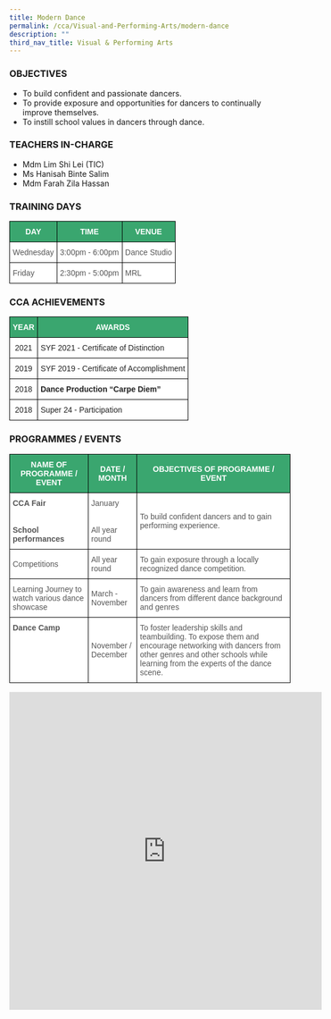 ```yaml
---
title: Modern Dance
permalink: /cca/Visual-and-Performing-Arts/modern-dance
description: ""
third_nav_title: Visual & Performing Arts
---
```

### OBJECTIVES

*   To build confident and passionate dancers. &nbsp;&nbsp;
*   To provide exposure and opportunities for dancers to continually improve themselves.&nbsp;  
*   To instill school values in dancers through dance.  
    

  

### TEACHERS IN-CHARGE

*   Mdm Lim Shi Lei (TIC)
*   Ms Hanisah Binte Salim  
*   Mdm Farah Zila Hassan

  

### TRAINING DAYS

<style type="text/css">
.tg  {border-collapse:collapse;border-spacing:0;}
.tg td{border-color:black;border-style:solid;border-width:1px;font-family:Arial, sans-serif;font-size:14px;
  overflow:hidden;padding:10px 5px;word-break:normal;}
.tg th{border-color:black;border-style:solid;border-width:1px;font-family:Arial, sans-serif;font-size:14px;
  font-weight:normal;overflow:hidden;padding:10px 5px;word-break:normal;}
.tg .tg-61iw{background-color:#FFF;color:#F00;text-align:left;vertical-align:top}
.tg .tg-k0s0{background-color:#3AA66F;color:#FFF;font-weight:bold;text-align:center;vertical-align:middle}
.tg .tg-mwz3{background-color:#FFF;color:#565656;text-align:left;vertical-align:middle}
</style>
<table class="tg">
<thead>
  <tr>
    <th class="tg-k0s0"><span style="color:#FFF;background-color:#3AA66F">DAY</span></th>
    <th class="tg-k0s0"><span style="color:#FFF;background-color:#3AA66F">TIME</span></th>
    <th class="tg-k0s0"><span style="color:#FFF;background-color:#3AA66F">VENUE</span></th>
  </tr>
</thead>
<tbody>
  <tr>
    <td class="tg-mwz3"><span style="color:#565656">Wednesday</span></td>
    <td class="tg-mwz3"><span style="color:#565656">3:00pm - 6:00pm</span></td>
    <td class="tg-mwz3"><span style="color:#565656">Dance Studio</span></td>
  </tr>
  <tr>
    <td class="tg-mwz3"><span style="color:#565656">Friday</span></td>
    <td class="tg-mwz3"><span style="color:#565656">2:30pm - 5:00pm</span><br></td>
    <td class="tg-61iw"><span style="color:#565656">MRL</span></td>
  </tr>
</tbody>
</table>

### CCA ACHIEVEMENTS

<style type="text/css">
.tg  {border-collapse:collapse;border-spacing:0;}
.tg td{border-color:black;border-style:solid;border-width:1px;font-family:Arial, sans-serif;font-size:14px;
  overflow:hidden;padding:10px 5px;word-break:normal;}
.tg th{border-color:black;border-style:solid;border-width:1px;font-family:Arial, sans-serif;font-size:14px;
  font-weight:normal;overflow:hidden;padding:10px 5px;word-break:normal;}
.tg .tg-k0s0{background-color:#3AA66F;color:#FFF;font-weight:bold;text-align:center;vertical-align:middle}
.tg .tg-kwiv{background-color:#FFF;color:#F00;font-weight:bold;text-align:left;vertical-align:top}
.tg .tg-a3j2{background-color:#FFF;color:#222;text-align:center;vertical-align:middle}
.tg .tg-1ppo{background-color:#FFF;color:#222;text-align:left;vertical-align:middle}
.tg .tg-tsok{background-color:#FFF;color:#222;text-align:left;vertical-align:top}
</style>
<table class="tg">
<thead>
  <tr>
    <th class="tg-k0s0"><span style="color:#FFF;background-color:#3AA66F">YEAR</span></th>
    <th class="tg-k0s0"><span style="color:#FFF;background-color:#3AA66F">AWARDS</span></th>
  </tr>
</thead>
<tbody>
  <tr>
    <td class="tg-a3j2"><span style="color:#222;background-color:#FFF">2021</span></td>
    <td class="tg-1ppo"><span style="color:#222;background-color:#FFF">SYF 2021 - Certificate of Distinction</span></td>
  </tr>
  <tr>
    <td class="tg-a3j2"><span style="color:#222;background-color:#FFF">2019 </span></td>
    <td class="tg-tsok">SYF 2019 - Certificate of Accomplishment<span style="color:#222;background-color:#FFF"> </span></td>
  </tr>
  <tr>
    <td class="tg-a3j2"><span style="color:#222;background-color:#FFF">2018 </span></td>
    <td class="tg-kwiv"><span style="color:#222;background-color:#FFF">Dance Production “Carpe Diem” </span></td>
  </tr>
  <tr>
    <td class="tg-a3j2"><span style="color:#222;background-color:#FFF">2018 </span></td>
    <td class="tg-1ppo"><span style="color:#222;background-color:#FFF">Super 24 - Participation</span></td>
  </tr>
</tbody>
</table>

### PROGRAMMES / EVENTS

<style type="text/css">
.tg  {border-collapse:collapse;border-spacing:0;}
.tg td{border-color:black;border-style:solid;border-width:1px;font-family:Arial, sans-serif;font-size:14px;
  overflow:hidden;padding:10px 5px;word-break:normal;}
.tg th{border-color:black;border-style:solid;border-width:1px;font-family:Arial, sans-serif;font-size:14px;
  font-weight:normal;overflow:hidden;padding:10px 5px;word-break:normal;}
.tg .tg-k0s0{background-color:#3AA66F;color:#FFF;font-weight:bold;text-align:center;vertical-align:middle}
.tg .tg-kwiv{background-color:#FFF;color:#F00;font-weight:bold;text-align:left;vertical-align:top}
.tg .tg-mwz3{background-color:#FFF;color:#565656;text-align:left;vertical-align:middle}
</style>
<table class="tg">
<thead>
  <tr>
    <th class="tg-k0s0"><span style="color:#FFF;background-color:#3AA66F">NAME OF PROGRAMME / EVENT</span></th>
    <th class="tg-k0s0"><span style="color:#FFF;background-color:#3AA66F">DATE / MONTH</span></th>
    <th class="tg-k0s0"><span style="color:#FFF;background-color:#3AA66F">OBJECTIVES OF PROGRAMME / EVENT</span></th>
  </tr>
</thead>
<tbody>
  <tr>
    <td class="tg-kwiv"><span style="color:#565656">CCA Fair</span><br><br><br><span style="color:#565656">School performances</span><br></td>
    <td class="tg-mwz3"><span style="color:#565656">January</span><br><br><br><span style="color:#565656">All year round</span><br></td>
    <td class="tg-mwz3"><span style="color:#565656">To build confident dancers and to gain performing experience.</span></td>
  </tr>
  <tr>
    <td class="tg-mwz3"><span style="color:#565656">Competitions</span></td>
    <td class="tg-mwz3"><span style="color:#565656">All year round</span></td>
    <td class="tg-mwz3"><span style="color:#565656">To gain exposure through a locally recognized dance competition.</span></td>
  </tr>
  <tr>
    <td class="tg-mwz3"><span style="color:#565656">Learning Journey to watch various dance showcase</span> </td>
    <td class="tg-mwz3"><span style="color:#565656">March - November</span></td>
    <td class="tg-mwz3"><span style="color:#565656">To gain awareness and learn from dancers from different dance background and genres </span></td>
  </tr>
  <tr>
    <td class="tg-kwiv"><span style="color:#565656">Dance Camp </span></td>
    <td class="tg-mwz3"><span style="color:#565656">November / December</span></td>
    <td class="tg-mwz3"><span style="color:#565656">To foster leadership skills and teambuilding. To expose them and encourage networking with dancers from other genres and other schools while learning from the experts of the dance scene.   </span></td>
  </tr>
</tbody>
</table>


<iframe allowfullscreen="true" height="569" width="560" frameborder="0" src="https://docs.google.com/presentation/d/e/2PACX-1vTCXMLRrMaciIyHzJt-Iq1VlsZjYoa2g6mJvB1kQcPqpXCZbVobO-wFwffwkJEfcuwWoVQg86CcgDDW/embed?start=true&amp;loop=true&amp;delayms=3000"></iframe>